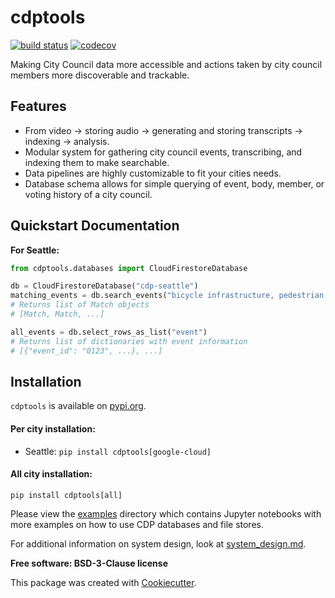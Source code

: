 # cdptools

[![build status](https://travis-ci.com/CouncilDataProject/cdptools.svg?branch=master)](https://travis-ci.com/CouncilDataProject/cdptools)
[![codecov](https://codecov.io/gh/CouncilDataProject/cdptools/branch/master/graph/badge.svg)](https://codecov.io/gh/CouncilDataProject/cdptools)


Making City Council data more accessible and actions taken by city council members more discoverable and trackable.

## Features
* From video -> storing audio -> generating and storing transcripts -> indexing -> analysis.
* Modular system for gathering city council events, transcribing, and indexing them to make searchable.
* Data pipelines are highly customizable to fit your cities needs.
* Database schema allows for simple querying of event, body, member, or voting history of a city council.


## Quickstart Documentation

**For Seattle:**
```python
from cdptools.databases import CloudFirestoreDatabase

db = CloudFirestoreDatabase("cdp-seattle")
matching_events = db.search_events("bicycle infrastructure, pedestrian mobility, greenways")
# Returns list of Match objects
# [Match, Match, ...]

all_events = db.select_rows_as_list("event")
# Returns list of dictionaries with event information
# [{"event_id": "0123", ...}, ...]
```

## Installation
`cdptools` is available on [pypi.org](https://pypi.org/project/cdptools/).

#### Per city installation:
* Seattle: `pip install cdptools[google-cloud]`

#### All city installation:
`pip install cdptools[all]`

Please view the [examples](/examples) directory which contains Jupyter notebooks with more examples on how to use CDP
databases and file stores.

For additional information on system design, look at [system_design.md](docs/system_design.md).

**Free software: BSD-3-Clause license**

This package was created with [Cookiecutter](https://github.com/audreyr/cookiecutter).
